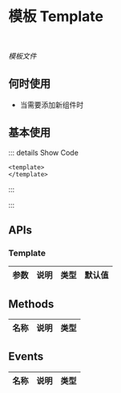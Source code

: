 # 模板 Template

<BackTop />
<Watermark fullscreen content="Vue Amazing UI" />

<br/>

*模板文件*

## 何时使用

- 当需要添加新组件时

<script setup lang="ts">
</script>

## 基本使用

<template>
</template>

::: details Show Code

```vue
<template>
</template>
```

:::

:::

## APIs

### Template

参数 | 说明 | 类型 | 默认值
-- | -- | -- | --

## Methods

名称 | 说明 | 类型
-- | -- | --

## Events

名称 | 说明 | 类型
-- | -- | --
